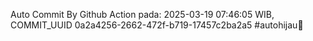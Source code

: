 Auto Commit By Github Action pada: 2025-03-19 07:46:05 WIB, COMMIT_UUID 0a2a4256-2662-472f-b719-17457c2ba2a5 #autohijau🗿
